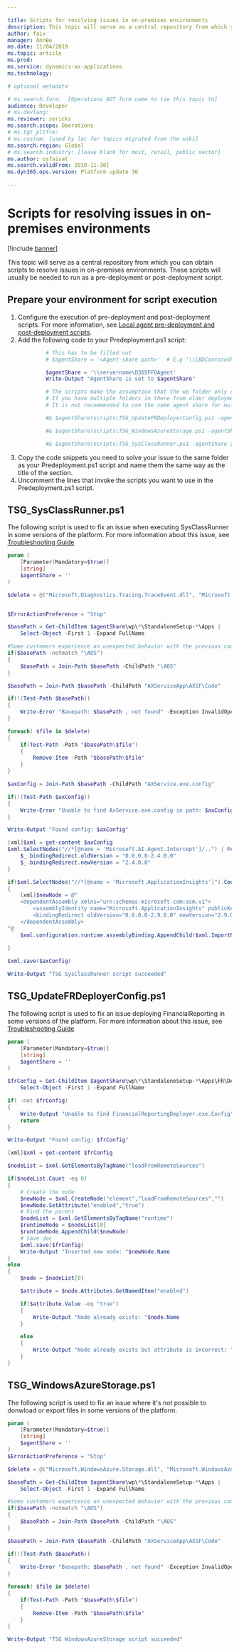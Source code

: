 ```yaml
---

title: Scripts for resolving issues in on-premises environments
description: This topic will serve as a central repository from which you can obtain scripts to resolve issues in on-premises environments.
author: faix
manager: AnnBe
ms.date: 11/04/2019
ms.topic: article
ms.prod: 
ms.service: dynamics-ax-applications
ms.technology: 

# optional metadata

# ms.search.form:  [Operations AOT form name to tie this topic to]
audience: Developer
# ms.devlang: 
ms.reviewer: sericks
ms.search.scope: Operations
# ms.tgt_pltfrm: 
# ms.custom: [used by loc for topics migrated from the wiki]
ms.search.region: Global
# ms.search.industry: [leave blank for most, retail, public sector]
ms.author: osfaixat
ms.search.validFrom: 2019-11-30]
ms.dyn365.ops.version: Platform update 30

---
```


# Scripts for resolving issues in on-premises environments
[!include [banner](../includes/banner.md)]

This topic will serve as a central repository from which you can obtain scripts to resolve issues in on-premises environments. These scripts will usually be needed to run as a pre-deployment or post-deployment script. 

## Prepare your environment for script execution

   1. Configure the execution of pre-deployment and post-deployment scripts. For more information, see [Local agent pre-deployment and post-deployment scripts](../lifecycle-services/pre-post-scripts.md).
   2. Add the following code to your Predeployment.ps1 script:

```powershell
            # This has to be filled out
            # $agentShare = '<Agent-share path>'  # E.g '\\LBDContosoShare\agent''

            $agentShare = '\\servername\D365FFOAgent'
            Write-Output "AgentShare is set to $agentShare"

            # The scripts make the assumption that the wp folder only contains one folder for the environment name.
            # If you have multiple folders in there from older deployments, then please remove those.
            # It is not recommended to use the same agent share for multiple environments.

            #& $agentShare\scripts\TSG_UpdateFRDeployerConfig.ps1 -agentShare $agentShare

            #& $agentShare\scripts\TSG_WindowsAzureStorage.ps1 -agentShare $agentShare

            #& $agentShare\scripts\TSG_SysClassRunner.ps1 -agentShare $agentShare
```

   3. Copy the code snippets you need to solve your issue to the same folder as your Predeployment.ps1 script and name them the same way as the title of the section.
   4. Uncomment the lines that invoke the scripts you want to use in the Predeployment.ps1 script.  


## <a name="sysclassrunner"></a>TSG_SysClassRunner.ps1

The following script is used to fix an issue when executing SysClassRunner in some versions of the platform. For more information about this issue, see [Troubleshooting Guide](troubleshoot-on-prem.md#SysClassRunner)

```powershell
param (
    [Parameter(Mandatory=$true)]
    [string]
    $agentShare = ''
)

$delete = @("Microsoft.Diagnostics.Tracing.TraceEvent.dll", "Microsoft.AI.Agent.Intercept.dll", "Microsoft.AI.DependencyCollector.dll", "Microsoft.AI.DependencyCollector.xml", "Microsoft.AI.PerfCounterCollector.dll", "Microsoft.AI.ServerTelemetryChannel.dll", "Microsoft.AI.ServerTelemetryChannel.xml", "Microsoft.AI.Web.dll", "Microsoft.AI.Web.xml", "Microsoft.AI.WindowsServer.dll","Microsoft.AI.WindowsServer.xml", "Microsoft.ApplicationInsights.dll", "Microsoft.ApplicationInsights.xml")


$ErrorActionPreference = "Stop"

$basePath = Get-ChildItem $agentShare\wp\*\StandaloneSetup-*\Apps |
    Select-Object -First 1 -Expand FullName

#Some customers experience an unexpected behavior with the previous command.
if($basePath -notmatch "\AOS")
{
    $basePath = Join-Path $basePath -ChildPath "\AOS" 
}

$basePath = Join-Path $basePath -ChildPath "AXServiceApp\AXSF\Code" 

if(!(Test-Path $basePath))
{
    Write-Error "Basepath: $basePath , not found" -Exception InvalidOperation
}

foreach( $file in $delete)
{
    if(Test-Path -Path "$basePath\$file")
    {
        Remove-Item -Path "$basePath\$file"
    }
}

$axConfig = Join-Path $basePath -ChildPath "AXService.exe.config"

if(!(Test-Path $axConfig))
{
    Write-Error "Unable to find AxService.exe.config in path: $axConfig" -Exception InvalidOperation
}

Write-Output "Found config: $axConfig"

[xml]$xml = get-content $axConfig
$xml.SelectNodes("//*[@name = 'Microsoft.AI.Agent.Intercept']/..") | ForEach-Object {
    $_.bindingRedirect.oldVersion = "0.0.0.0-2.4.0.0"
    $_.bindingRedirect.newVersion = "2.4.0.0"
}

if($xml.SelectNodes("//*[@name = 'Microsoft.ApplicationInsights']").Count -eq 0)
{
    [xml]$newNode = @"
    <dependentAssembly xmlns="urn:schemas-microsoft-com:asm.v1">
        <assemblyIdentity name="Microsoft.ApplicationInsights" publicKeyToken="31bf3856ad364e35" culture="neutral" />
        <bindingRedirect oldVersion="0.0.0.0-2.9.0.0" newVersion="2.9.0.0" />
    </dependentAssembly>
"@
    $xml.configuration.runtime.assemblyBinding.AppendChild($xml.ImportNode($newNode.dependentAssembly, $true))
    
}

$xml.save($axConfig)

Write-Output "TSG SysClassRunner script succeeded"
```

## <a name="frdeployer"></a>TSG_UpdateFRDeployerConfig.ps1

The following script is used to fix an issue deploying FinancialReporting in some versions of the platform. For more information about this issue, see [Troubleshooting Guide](troubleshoot-on-prem.md#EntityFramework)

```powershell
param (
    [Parameter(Mandatory=$true)]
    [string]
    $agentShare = ''
)

$frConfig = Get-ChildItem $agentShare\wp\*\StandaloneSetup-*\Apps\FR\Deployment\FinancialReportingDeployer.exe.config |
    Select-Object -First 1 -Expand FullName

if( -not $frConfig)
{
    Write-Output "Unable to find FinancialReportingDeployer.exe.Config"
    return
}

Write-Output "Found config: $frConfig"

[xml]$xml = get-content $frConfig

$nodeList = $xml.GetElementsByTagName("loadFromRemoteSources")

if($nodeList.Count -eq 0)
{
    # Create the node 
    $newNode = $xml.CreateNode("element","loadFromRemoteSources","")
    $newNode.SetAttribute("enabled","true")
    # Find the parent
    $nodeList = $xml.GetElementsByTagName("runtime")
    $runtimeNode = $nodeList[0]
    $runtimeNode.AppendChild($newNode)
    # Save doc
    $xml.save($frConfig)
    Write-Output "Inserted new node: "$newNode.Name
}
else
{
    $node = $nodeList[0]

    $attribute = $node.Attributes.GetNamedItem("enabled")

    if($attribute.Value -eq "true")
    {
        Write-Output "Node already exists: "$node.Name
    }

    else
    {
        Write-Output "Node already exists but attribute is incorrect: " $attribute.Name "is" $attribute.Value
    }
}
```

## <a name="azurestorage"></a>TSG_WindowsAzureStorage.ps1

The following script is used to fix an issue where it's not possible to donwload or export files in some versions of the platform.

```powershell
param (
    [Parameter(Mandatory=$true)]
    [string]
    $agentShare = ''
)
$ErrorActionPreference = "Stop"

$delete = @("Microsoft.WindowsAzure.Storage.dll", "Microsoft.WindowsAzure.Storage.xml")

$basePath = Get-ChildItem $agentShare\wp\*\StandaloneSetup-*\Apps |
    Select-Object -First 1 -Expand FullName

#Some customers experience an unexpected behavior with the previous command.
if($basePath -notmatch "\AOS")
{
    $basePath = Join-Path $basePath -ChildPath "\AOS" 
}

$basePath = Join-Path $basePath -ChildPath "AXServiceApp\AXSF\Code" 

if(!(Test-Path $basePath))
{
    Write-Error "Basepath: $basePath , not found" -Exception InvalidOperation
}

foreach( $file in $delete)
{
    if(Test-Path -Path "$basePath\$file")
    {
        Remove-Item -Path "$basePath\$file"
    }
}

Write-Output "TSG WindowsAzureStorage script succeeded"
```
